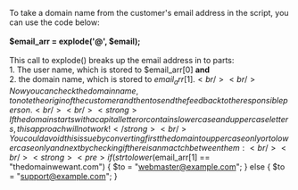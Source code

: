 To take a domain name from the customer's email address in the script, you can use the code below:<br/><br/>
<strong>$email_arr = explode('@', $email);</strong>
<br/><br/>
This call to explode() breaks up the email address in to parts: <br/>1. The user name, which is stored to $email_arr[0] <b>and</b> <br/> 2. the domain name, which is stored to $email_arr[1].
<br/><br/>
Now you can check the domain name, to note the origin of the customer and then to send the feedback to the responsible person.<br/><br/>
<strong>If the domain starts with a capital letter or contains lowercase and uppercase letters, this approach will not work!</strong> <br/>You could avoid this issue by converting first the domain to uppercase only or to lowercase only and next by checking if there is an mactch between them:<br/><br/>
<strong><pre>if (strtolower($email_arr[1] == "thedomainwewant.com") {
                  $to = "webmaster@example.com";
                } else {
                  $to = "support@example.com";
                }
          </pre>
  </strong>
